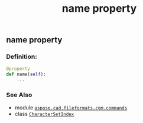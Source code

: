 ﻿---
title: name property
second_title: Aspose.CAD for Python via .NET API References
description: 
type: docs
weight: 90
url: /python-net/aspose.cad.fileformats.cgm.commands/charactersetindex/name/
is_root: false
---

## name property

### Definition:
```python
@property
def name(self):
    ...
```

### See Also
* module [`aspose.cad.fileformats.cgm.commands`](../../)
* class [`CharacterSetIndex`](/cad/python-net/aspose.cad.fileformats.cgm.commands/charactersetindex)
